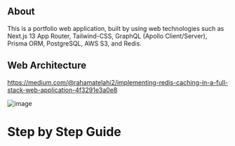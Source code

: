 ## About
This is a portfolio web application, built by using web technologies such as Next.js 13 App Router, Tailwind-CSS, GraphQL (Apollo Client/Server), Prisma ORM, PostgreSQL, AWS S3, and Redis.

## Web Architecture
https://medium.com/@rahamatelahi2/implementing-redis-caching-in-a-full-stack-web-application-4f3291e3a0e8

![image](https://github.com/user-attachments/assets/e45c444b-6a70-412d-875b-d9f6ebe28532)

# Step by Step Guide
